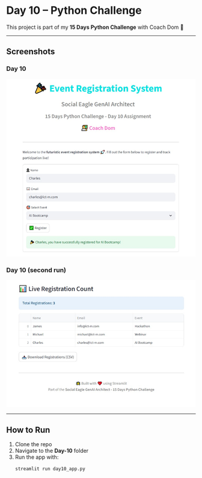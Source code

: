 # Day 10 – Python Challenge

This project is part of my **15 Days Python Challenge** with Coach Dom 🚀  

---

## Screenshots

### Day 10
![Day 10 Screenshot 1](images/day10_screenshot1.jpeg)

### Day 10 (second run)
![Day 10 Screenshot 2](images/day10_screenshot2.jpeg)

---

## How to Run
1. Clone the repo  
2. Navigate to the **Day-10** folder  
3. Run the app with:
   ```bash
   streamlit run day10_app.py
